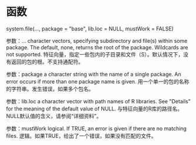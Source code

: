 <!--
 * @Author: wjn
 * @Date: 2020-03-01 13:12:46
 * @LastEditors: wjn
 * @LastEditTime: 2020-03-01 13:12:59
 -->
# 函数

system.file(..., package = "base", lib.loc = NULL, mustWork = FALSE)


参数：...
character vectors, specifying subdirectory and file(s) within some package.  The default, none, returns the root of the package.  Wildcards are not supported. 
特征向量，指定一些包内的子目录和文件（S）。默认情况下，没有返回的包的根。不支持通配符。


参数：package
a character string with the name of a single package. An error occurs if more than one package name is given. 
用一个单一的包的名称的字符串。发生错误，如果多个包名。


参数：lib.loc
a character vector with path names of R libraries. See "Details" for the meaning of the default value of NULL. 
与特征向量的R库的路径名。 NULL默认值的含义，请参阅“详细资料”。


参数：mustWork
logical.  If TRUE, an error is given if there are no matching files. 
逻辑。如果TRUE，给出了一个错误，如果没有匹配的文件。